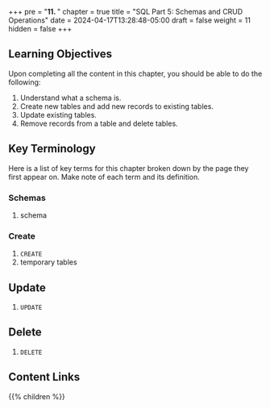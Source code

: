 +++
pre = "<b>11. </b>"
chapter = true
title = "SQL Part 5: Schemas and CRUD Operations"
date = 2024-04-17T13:28:48-05:00
draft = false
weight = 11
hidden = false 
+++

## Learning Objectives

Upon completing all the content in this chapter, you should be able to do the following:

1. Understand what a schema is. 
1. Create new tables and add new records to existing tables.
1. Update existing tables.
1. Remove records from a table and delete tables.

## Key Terminology

Here is a list of key terms for this chapter broken down by the page they first appear on. Make note of each term and its definition.

### Schemas

1. schema

### Create

1. `CREATE`
1. temporary tables

## Update

1. `UPDATE`

## Delete

1. `DELETE`

## Content Links

{{% children %}}

